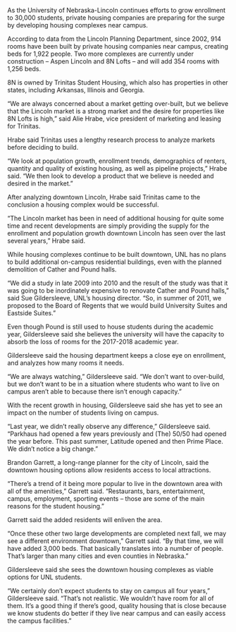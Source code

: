 As the University of Nebraska-Lincoln continues efforts to grow enrollment to 30,000 students, private housing companies are preparing for the surge by developing housing complexes near campus.

According to data from the Lincoln Planning Department, since 2002, 914 rooms have been built by private housing companies near campus, creating beds for 1,922 people. Two more complexes are currently under construction – Aspen Lincoln and 8N Lofts – and will add 354 rooms with 1,256 beds.

8N is owned by Trinitas Student Housing, which also has properties in other states, including Arkansas, Illinois and Georgia.

“We are always concerned about a market getting over-built, but we believe that the Lincoln market is a strong market and the desire for properties like 8N Lofts is high,” said Alie Hrabe, vice president of marketing and leasing for Trinitas.

Hrabe said Trinitas uses a lengthy research process to analyze markets before deciding to build.

“We look at population growth, enrollment trends, demographics of renters, quantity and quality of existing housing, as well as pipeline projects,” Hrabe said. “We then look to develop a product that we believe is needed and desired in the market.”

After analyzing downtown Lincoln, Hrabe said Trinitas came to the conclusion a housing complex would be successful.

“The Lincoln market has been in need of additional housing for quite some time and recent developments are simply providing the supply for the enrollment and population growth downtown Lincoln has seen over the last several years,” Hrabe said.

While housing complexes continue to be built downtown, UNL has no plans to build additional on-campus residential buildings, even with the planned demolition of Cather and Pound halls.

“We did a study in late 2009 into 2010 and the result of the study was that it was going to be inordinately expensive to renovate Cather and Pound halls,” said Sue Gildersleeve, UNL’s housing director. “So, in summer of 2011, we proposed to the Board of Regents that we would build University Suites and Eastside Suites.”

Even though Pound is still used to house students during the academic year, Gildersleeve said she believes the university will have the capacity to absorb the loss of rooms for the 2017-2018 academic year.

Gildersleeve said the housing department keeps a close eye on enrollment, and analyzes how many rooms it needs.

“We are always watching,” Gildersleeve said. “We don’t want to over-build, but we don’t want to be in a situation where students who want to live on campus aren’t able to because there isn’t enough capacity.”

With the recent growth in housing, Gildersleeve said she has yet to see an impact on the number of students living on campus.

“Last year, we didn’t really observe any difference,” Gildersleeve said. “Parkhaus had opened a few years previously and (The) 50/50 had opened the year before. This past summer, Latitude opened and then Prime Place. We didn’t notice a big change.”

Brandon Garrett, a long-range planner for the city of Lincoln, said the downtown housing options allow residents access to local attractions.

“There’s a trend of it being more popular to live in the downtown area with all of the amenities,” Garrett said. “Restaurants, bars, entertainment, campus, employment, sporting events – those are some of the main reasons for the student housing.”

Garrett said the added residents will enliven the area.

“Once these other two large developments are completed next fall, we may see a different environment downtown,” Garrett said. “By that time, we will have added 3,000 beds. That basically translates into a number of people. That’s larger than many cities and even counties in Nebraska.”

Gildersleeve said she sees the downtown housing complexes as viable options for UNL students.

“We certainly don’t expect students to stay on campus all four years,” Gildersleeve said. “That’s not realistic. We wouldn’t have room for all of them. It’s a good thing if there’s good, quality housing that is close because we know students do better if they live near campus and can easily access the campus facilities.”
